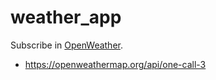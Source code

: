# weather_app

Subscribe in [OpenWeather](https://openweathermap.org/api).

- https://openweathermap.org/api/one-call-3